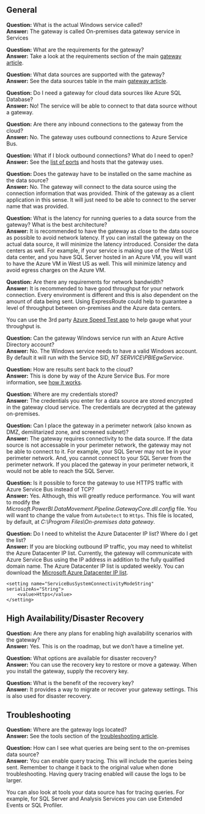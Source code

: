 ## General

**Question:** What is the actual Windows service called?  
**Answer:** The gateway is called On-premises data gateway service in Services

**Question:** What are the requirements for the gateway?  
**Answer:** Take a look at the requirements section of the main [gateway article](powerbi-gateway-onprem.md).

**Question:** What data sources are supported with the gateway?  
**Answer:** See the data sources table in the main [gateway article](powerbi-gateway-onprem.md).

**Question:** Do I need a gateway for cloud data sources like Azure SQL Database?  
**Answer:** No! The service will be able to connect to that data source without a gateway.

**Question:** Are there any inbound connections to the gateway from the cloud?  
**Answer:** No. The gateway uses outbound connections to Azure Service Bus.

**Question:** What if I block outbound connections? What do I need to open?  
**Answer:** See the [list of ports](powerbi-gateway-onprem.md#ports) and hosts that the gateway uses.

**Question:** Does the gateway have to be installed on the same machine as the data source?  
**Answer:** No. The gateway will connect to the data source using the connection information that was provided. Think of the gateway as a client application in this sense. It will just need to be able to connect to the server name that was provided.

**Question:** What is the latency for running queries to a data source from the gateway? What is the best architecture?  
**Answer:** It is recommended to have the gateway as close to the data source as possible to avoid network latency. If you can install the gateway on the actual data source, it will minimize the latency introduced. Consider the data centers as well. For example, if your service is making use of the West US data center, and you have SQL Server hosted in an Azure VM, you will want to have the Azure VM in West US as well. This will minimize latency and avoid egress charges on the Azure VM.

**Question:** Are there any requirements for network bandwidth?  
**Answer:** It is recommended to have good throughput for your network connection. Every environment is different and this is also dependent on the amount of data being sent. Using ExpressRoute could help to guarantee a level of throughput between on-premises and the Azure data centers.

You can use the 3rd party [Azure Speed Test app](http://azurespeedtest.azurewebsites.net/) to help gauge what your throughput is. 

**Question:** Can the gateway Windows service run with an Azure Active Directory account?  
**Answer:** No. The Windows service needs to have a valid Windows account. By default it will run with the Service SID, *NT SERVICE\PBIEgwService*.

**Question:** How are results sent back to the cloud?  
**Answer:** This is done by way of the Azure Service Bus. For more information, see [how it works](powerbi-gateway-onprem.md#how-the-gateway-works).

**Question:** Where are my credentials stored?  
**Answer:** The credentials you enter for a data source are stored encrypted in the gateway cloud service. The credentials are decrypted at the gateway on-premises.

**Question:** Can I place the gateway in a perimeter network (also known as DMZ, demilitarized zone, and screened subnet)?  
**Answer:** The gateway requires connectivity to the data source. If the data source is not accessable in your perimeter network, the gateway may not be able to connect to it. For example, your SQL Server may not be in your perimeter network. And, you cannot connect to your SQL Server from the perimeter network. If you placed the gateway in your perimeter network, it would not be able to reach the SQL Server.

**Question:** Is it possible to force the gateway to use HTTPS traffic with Azure Service Bus instead of TCP?  
**Answer:** Yes. Although, this will greatly reduce performance. You will want to modify the *Microsoft.PowerBI.DataMovement.Pipeline.GatewayCore.dll.config* file. You will want to change the value from `AutoDetect` to `Https`. This file is located, by default, at *C:\Program Files\On-premises data gateway*.

**Question:** Do I need to whitelist the Azure Datacenter IP list? Where do I get the list?  
**Answer:** If you are blocking outbound IP traffic, you may need to whitelist the Azure Datacenter IP list. Currently, the gateway will communicate with Azure Service Bus using the IP address in addition to the fully qualified domain name. The Azure Datacenter IP list is updated weekly. You can download the [Microsoft Azure Datacenter IP list](https://www.microsoft.com/download/details.aspx?id=41653).

```
<setting name="ServiceBusSystemConnectivityModeString" serializeAs="String">
    <value>Https</value>
</setting>
```

## High Availability/Disaster Recovery

**Question:** Are there any plans for enabling high availability scenarios with the gateway?  
**Answer:** Yes. This is on the roadmap, but we don’t have a timeline yet.

**Question:** What options are available for disaster recovery?  
**Answer:** You can use the recovery key to restore or move a gateway. When you install the gateway, supply the recovery key.

**Question:** What is the benefit of the recovery key?  
**Answer:** It provides a way to migrate or recover your gateway settings. This is also used for disaster recovery.

## Troubleshooting

**Question:** Where are the gateway logs located?  
**Answer:** See the tools section of the [troubleshooting article](powerbi-gateway-onprem-tshoot.md#tools).

**Question:** How can I see what queries are being sent to the on-premises data source?  
**Answer:** You can enable query tracing.  This will include the queries being sent. Remember to change it back to the original value when done troubleshooting. Having query tracing enabled will cause the logs to be larger.

You can also look at tools your data source has for tracing queries. For example, for SQL Server and Analysis Services you can use Extended Events or SQL Profiler.